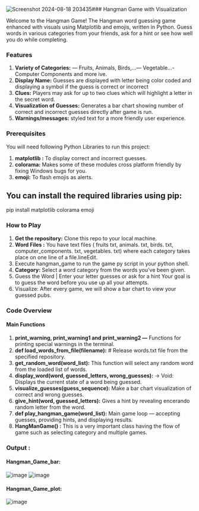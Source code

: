 ![Screenshot 2024-08-18 203435](https://github.com/user-attachments/assets/1a4d0a40-c80c-446f-8e41-f2465cafd9e6)### Hangman Game with Visualization <br>

Welcome to the Hangman Game! The Hangman word guessing game enhanced with visuals using Matplotlib and emojis, written in Python. Guess words in various categories from your friends, ask for a hint or see how well you do while completing. <br>

### Features <br>

1. **Variety of Categories:** — Fruits, Animals, Birds,…— Vegetable…-Computer Components and more ive. <br>
2. **Display Name:** Guesses are displayed with letter being color coded and displaying a symbol if the guess is correct or incorrect <br>
3. **Clues:** Players may ask for up to two clues which will highlight a letter in the secret word. <br>
4. **Visualization of Guesses:** Generates a bar chart showing number of correct and incorrect guesses directly after game is run. <br>
5. **Warnings/messages:** styled text for a more friendly user experience. <br>

### Prerequisites <br>
You will need following Python Libraries to run this project: <br>

1. **matplotlib :** To display correct and incorrect guesses. <br>
2. **colorama:** Makes some of these modules cross platform friendly by fixing Windows bugs for you. <br>
3. **emoji:** To flash emojis as alerts. <br>

## You can install the required libraries using pip: <br>
pip install matplotlib colorama emoji
<br>
### How to Play <br>

1. **Get the repository:** Clone this repo to your local machine. <br>
2. **Word Files :** You have text files ( fruits txt, animals. txt, birds. txt, computer_components. txt, vegetables. txt) where each category takes place on one line of a file.lineEdit. <br>
3. Execute hangman_game to run the game py script in your python shell. <br>
4. **Category:** Select a word category from the words you've been given. <br>
5. Guess the Word | Enter your letter guesses or ask for a hint Your goal is to guess the word before you use up all your attempts. <br>
6. Visualize: After every game, we will show a bar chart to view your guessed pubs. <br>

### Code Overview <br>
#### Main Functions <br>

1. **print_warning, print_warning1 and print_warning2 —** Functions for printing special warnings in the terminal. <br>
2. **def load_words_from_file(filename):** # Release words.txt file from the specified repository. <br>
3. **get_random_word(word_list):** This function will select any random word from the loaded list of words. <br>
4. **display_word(word, guessed_letters, wrong_guesses):** -> Void: Displays the current state of a word being guessed. <br>
5. **visualize_guesses(guess_sequence):** Make a bar chart visualization of correct and wrong guesses. <br>
6. **give_hint(word, guessed_letters):** Gives a hint by revealing encerando random letter from the word.<br>
7. **def play_hangman_game(word_list):** Main game loop — accepting guesses, providing hints, and displaying results. <br>
8. **HangManGame() :** This is a very important class having the flow of game such as selecting category and multiple games. <br>

### Output : <br>
#### Hangman_Game_bar:<br>
![image](https://github.com/user-attachments/assets/e0f81bbd-f04b-4dc8-af15-03096173904e)
![image](https://github.com/user-attachments/assets/31756fef-08c3-4aec-8a9d-2387c49c890b)
#### Hangman_Game_plot:<br>
![image](https://github.com/user-attachments/assets/d9641b8b-1be3-44fd-81ad-dbccdc39959a)


